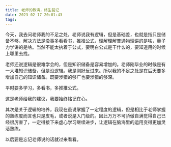 ```yaml
---
title: 老师的教诲，终生铭记
date: 2023-02-17 20:01:43
tags:
---
```

今天，我去问老师我的不足之处，老师说我有逻辑，但是基础差，也就是指只是储备不够，解决方法是没事多看看书，推推公式，理解理解普通物理讲的是啥，量子力学讲的是啥。当然不能太执着于公式，要明白公式是干什么的，要知道用的时候上哪里去找。

老师还说逻辑是很难学会的，但是知识储备是容易增加的。老师刚毕业的时候是有一大堆知识储备，但是没逻辑。我是刚好反过来。所以我的不足之处是在后天要多增加自己的知识储备。既要涉猎的够广也要涉猎的够深。

平时要多学习，多看书，多推推公式。

这是老师给我的建议，我要始终铭记在心。

其次是关于逻辑的培养，我现在虽说掌握了一定程度的逻辑，但是相比于老师掌握的熟练度而言也只是皮毛，或者说是入门级的。因此万万不可骄傲自满觉得自己已经很厉害了，一定得接下来虚心学习继续进步，让逻辑在脑海里的运用变得更加灵活熟练。

以后要是忘记老师说的话就过来看看。